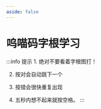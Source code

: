 ```yaml
---
aside: false
---
```

<script setup>
import Train from "../components/train/TrainZigen.vue"
import {high} from "./high.ts"
</script>
# 呜喵码字根学习
<Train zigenFont = "heiti-Unyaa" name = "Unyaa-code" :high />
:::info 提示
1. 绝对不要看着字根图打！

2. 按对会自动跳下一个

3. 按错会很快重复出现

4. 五秒内想不起来就按空格。
:::
